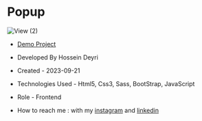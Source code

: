 # Popup

![View (2)](https://github.com/hossein-deyri/Popup/assets/136192436/bfa774e0-a9a8-4a94-8576-ead74ab65581)

- [Demo Project](https://hossein-deyri.github.io/Popup/)

- Developed By Hossein Deyri

- Created - 2023-09-21

- Technologies Used - Html5, Css3, Sass, BootStrap, JavaScript

- Role - Frontend

- How to reach me : with my [instagram](https://www.instagram.com/hossein.deyri_web) and [linkedin](https://www.linkedin.com/in/hossein-deyri)
